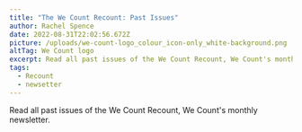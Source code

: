 ```yaml
---
title: "The We Count Recount: Past Issues"
author: Rachel Spence
date: 2022-08-31T22:02:56.672Z
picture: /uploads/we-count-logo_colour_icon-only_white-background.png
altTag: We Count logo
excerpt: Read all past issues of the We Count Recount, We Count's monthly newsletter.
tags:
  - Recount
  - newsetter
---
```

Read all past issues of the We Count Recount, We Count's monthly newsletter.